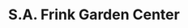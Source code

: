 ---
title: "S.A. Frink Garden Center"
url: /newington/s-a-frink-garden-center/
shop: Garten-Center
---